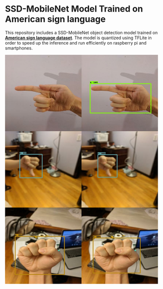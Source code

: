 # SSD-MobileNet Model Trained on American sign language

This repository includes a SSD-MobileNet object detection model trained on [**American sign language dataset**](https://public.roboflow.com/object-detection/american-sign-language-letters). The model is quantized using TFLite in order to speed up the inference and run efficiently on raspberry pi and smartphones. 

![alt text](https://github.com/asalarp/SSD-MobileNet_american_sign_language/blob/main/Demo.png)
